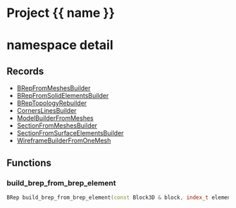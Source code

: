 <script setup>
import {useRoute} from 'vitepress'
const {path} = useRoute()
const tokens = path.split('/')
const words = tokens[2].split('-');
for (let i = 0; i < words.length; i++) {
    words[i] = words[i].charAt(0).toUpperCase() + words[i].slice(1);
    words[i] = words[i].replace('geode', 'Geode')
}
const name = words.join('-');
</script>
# Project {{ name }}

# namespace detail



## Records

* [BRepFromMeshesBuilder](BRepFromMeshesBuilder.md)
* [BRepFromSolidElementsBuilder](BRepFromSolidElementsBuilder.md)
* [BRepTopologyRebuilder](BRepTopologyRebuilder.md)
* [CornersLinesBuilder](CornersLinesBuilder.md)
* [ModelBuilderFromMeshes](ModelBuilderFromMeshes.md)
* [SectionFromMeshesBuilder](SectionFromMeshesBuilder.md)
* [SectionFromSurfaceElementsBuilder](SectionFromSurfaceElementsBuilder.md)
* [WireframeBuilderFromOneMesh](WireframeBuilderFromOneMesh.md)


## Functions

### build_brep_from_brep_element

```cpp
BRep build_brep_from_brep_element(const Block3D & block, index_t element_id)
```




